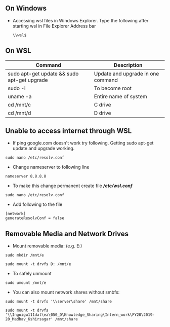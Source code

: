 ## On Windows
- Accessing wsl files in Windows Explorer. Type the following after starting wsl in File Explorer Address bar
  ```
  \\wsl$
  ```
  
## On WSL
Command                                     | Description
---                                         | ---
sudo apt-get update && sudo apt-get upgrade | Update and upgrade in one command
sudo -i 		                                | To become root
uname -a		                                | Entire name of system
cd /mnt/c 		                              | C drive
cd /mnt/d 		                              | D drive

## Unable to access internet through WSL
- If ping google.com doesn't work try following. Getting sudo apt-get update and upgrade working.
```
sudo nano /etc/resolv.conf
```
- Change nameserver to following line
```
nameserver 8.8.8.8
```
- To make this change permanent create file _**/etc/wsl.conf**_
```
sudo nano /etc/resolv.conf
```
- Add following to the file
```
[network]
generateResolvConf = false
```  

## Removable Media and Network Drives
- Mount removable media: (e.g. E:)
```
sudo mkdir /mnt/e
```
```
sudo mount -t drvfs D: /mnt/e
```
- To safely unmount
```
sudo umount /mnt/e
```
- You can also mount network shares without smbfs:
```
sudo mount -t drvfs '\\server\share' /mnt/share
```
```
sudo mount -t drvfs '\\Ingoigw111dat\ea\050_D\Knowledge_Sharing\Intern_work\FY20\2019-20_Madhav_Kshirsagar' /mnt/share
```
